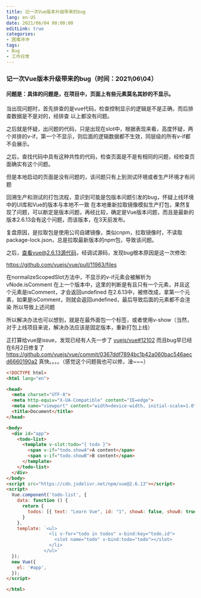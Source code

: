 ```yaml
---
title: 记一次Vue版本升级带来的bug
lang: en-US
date: 2021/06/04 00:00:00
editLink: true
categories: 
- 困难冲冲
tags: 
- Bug
- 工作日常
---
```


### 记一次Vue版本升级带来的bug（时间：2021\06\04）

#### 问题是：具体的问题是，在项目中，页面上有些元素莫名其妙的不显示。

当出现问题时，首先排查的是vue代码，检查控制显示的逻辑是不是正确，而后排查数据是不是对的，经排查
以上都没有问题。

之后就是怀疑，出问题的代码，只是出现在slot中，根据表现来看，高度怀疑，两个并排的v-if，第一个不显示，则后面的逻辑数据都不生效，同层级的所有v-if都不会展示。

之后，查找代码中具有这种共性的代码，检查页面是不是有相同的问题，经检查页面确实有这个问题。

但是本地启动的页面是没有问题的，该问题只有上到测试环境或者生产环境才有问题

回溯生产和测试的打包流程，意识到可能是包版本问题引发的bug，怀疑上线环境中的UI库和Vue的版本与本地不一致
在本地重新拉取镜像模拟生产打包，果然复现了问题，可以断定是版本问题，再经比较，确定是Vue版本问题，而且是最新的版本2.6.13会有这个问题，而该版本，在3天前发布。

复盘原因，是拉取包是使用公司自建镜像，类似cnpm，拉取镜像时，不读取package-lock.json，总是拉取最新版本的npm包，导致该问题。

之后，查看vue@2.6.13源代码，经调试源码，发现bug根本原因是这一次修改:

https://github.com/vuejs/vue/pull/11963/files

在normalizeScopedSlot方法中，不显示的v-if元素会被解析为vNode.isComment
在上一个版本中，这里的判断是有且只有一个元素，并且这个元素是isComment，才会返回undefined
在2.6.13中，被修改成，拿第一个元素，如果是isComment，则就会返回undefined，最后导致后面的元素都不会渲染
所以导致上述问题

所以解决办法也可以想到，就是在最外面包一个标签，或者使用v-show（当然，对于上线项目来说，解决办法应该是固定版本，重新打包上线）

正打算给vue提issue，发现已经有人先一步了
[vuejs/vue#12102](https://github.com/vuejs/vue/issues/12102)
而且bug早已经在6月2日修复了
https://github.com/vuejs/vue/commit/0367ddf7894bc1b42a060bac546aecd6660190a2
真快。。。。（感觉这个问题我也可以修，淦~~~）


```html
<!DOCTYPE html>
<html lang="en">

<head>
  <meta charset="UTF-8">
  <meta http-equiv="X-UA-Compatible" content="IE=edge">
  <meta name="viewport" content="width=device-width, initial-scale=1.0">
  <title>Document</title>
</head>

<body>
  <div id="app">
    <todo-list>
      <template v-slot:todo="{ todo }">
        <span v-if="todo.showA">A content</span>
        <span v-if="todo.showB">B content</span>
      </template>
    </todo-list>
  </div>
</body>
<script src="https://cdn.jsdelivr.net/npm/vue@2.6.13"></script>
<script>
  Vue.component('todo-list', {
    data: function () {
      return {
        todos: [{ text: "Learn Vue", id: "1", showA: false, showB: true }]
      }
    },
    template: `<ul>
                <li v-for="todo in todos" v-bind:key="todo.id">
                  <slot name="todo" v-bind:todo="todo"></slot>
                </li>
              </ul>`
  });
  new Vue({
    el: '#app',
  });
</script>

</html>
```
